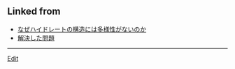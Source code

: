 ---
---
## Linked from

* [なぜハイドレートの構造には多様性がないのか](なぜハイドレートの構造には多様性がないのか.md)
* [解決した問題](解決した問題.md)


----
[Edit](https://github.com/vitroid/vitroid.github.io/edit/master/MD/なぜハイドレートの構造には多様性がないのか.md)
